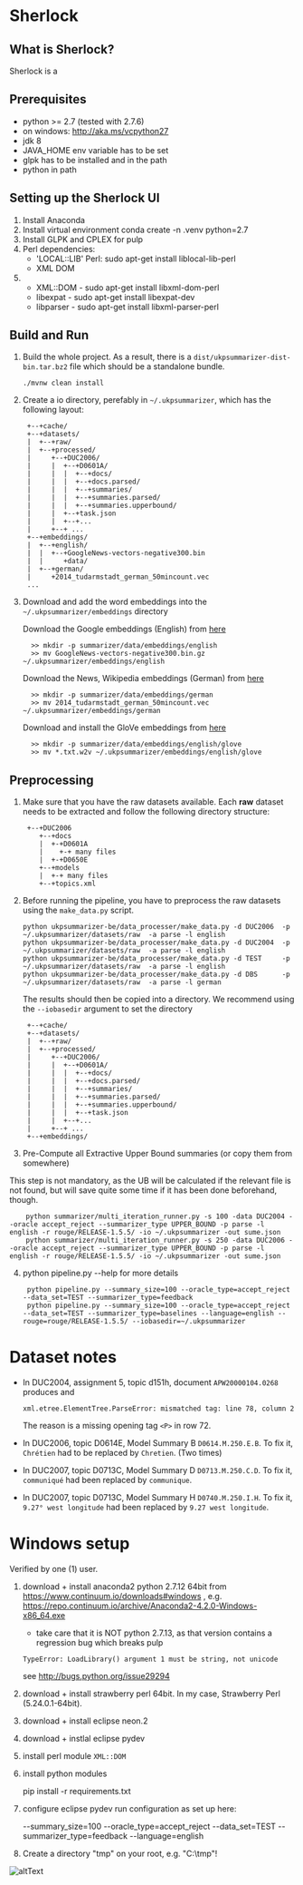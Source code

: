# Sherlock

What is Sherlock?
------------
Sherlock is a 

Prerequisites
-------------

* python >= 2.7 (tested with 2.7.6)
* on windows: http://aka.ms/vcpython27
* jdk 8
* JAVA_HOME env variable has to be set
* glpk has to be installed and in the path
* python in path

## Setting up the Sherlock UI 

1. Install Anaconda
2. Install virtual environment conda create -n .venv python=2.7
3. Install GLPK and CPLEX for pulp
4. Perl dependencies:
    - 'LOCAL::LIB' Perl: sudo apt-get install liblocal-lib-perl
    - XML DOM
5. - XML::DOM - sudo apt-get install libxml-dom-perl
   - libexpat - sudo apt-get install libexpat-dev
   - libparser - sudo apt-get install libxml-parser-perl


Build and Run
--------

1. Build the whole project. As a result, there is a `dist/ukpsummarizer-dist-bin.tar.bz2` file which should be a 
standalone bundle.

       ./mvnw clean install
       
2. Create a io directory, perefably in `~/.ukpsummarizer`, which has the following layout:

        +--+cache/
        +--+datasets/
        |  +--+raw/
        |  +--+processed/
        |     +--+DUC2006/
        |     |  +--+D0601A/
        |     |  |  +--+docs/
        |     |  |  +--+docs.parsed/
        |     |  |  +--+summaries/
        |     |  |  +--+summaries.parsed/
        |     |  |  +--+summaries.upperbound/
        |     |  +--+task.json
        |     |  +--+...
        |     +--+ ...
        +--+embeddings/
        |  +--+english/
        |  |  +--+GoogleNews-vectors-negative300.bin
        |  |     +data/
        |  +--+german/
        |     +2014_tudarmstadt_german_50mincount.vec
        ...

3. Download and add the word embeddings into the `~/.ukpsummarizer/embeddings` directory

   Download the Google embeddings (English) from [here](https://drive.google.com/file/d/0B7XkCwpI5KDYNlNUTTlSS21pQmM/)

		 >> mkdir -p summarizer/data/embeddings/english
		 >> mv GoogleNews-vectors-negative300.bin.gz ~/.ukpsummarizer/embeddings/english
		 
   Download the News, Wikipedia embeddings (German) from [here](https://public.ukp.informatik.tu-darmstadt.de/reimers/2014_german_embeddings/2014_tudarmstadt_german_50mincount.vec)
	
		 >> mkdir -p summarizer/data/embeddings/german
		 >> mv 2014_tudarmstadt_german_50mincount.vec ~/.ukpsummarizer/embeddings/german

   Download and install the GloVe embeddings from [here](https://nlp.stanford.edu/projects/glove/)
	
		 >> mkdir -p summarizer/data/embeddings/english/glove
		 >> mv *.txt.w2v ~/.ukpsummarizer/embeddings/english/glove
 
		 
Preprocessing
-------

1. Make sure that you have the raw datasets available. Each **raw** dataset needs to be extracted and follow the following directory structure:       

        +--+DUC2006
           +--+docs
           |  +-+D0601A
           |    +-+ many files
           |  +-+D0650E
           +--+models
           |  +-+ many files
           +--+topics.xml


2. Before running the pipeline, you have to preprocess the raw datasets using the `make_data.py` script. 
    
       python ukpsummarizer-be/data_processer/make_data.py -d DUC2006  -p ~/.ukpsummarizer/datasets/raw  -a parse -l english
       python ukpsummarizer-be/data_processer/make_data.py -d DUC2004  -p ~/.ukpsummarizer/datasets/raw  -a parse -l english
       python ukpsummarizer-be/data_processer/make_data.py -d TEST     -p ~/.ukpsummarizer/datasets/raw  -a parse -l english
       python ukpsummarizer-be/data_processer/make_data.py -d DBS      -p ~/.ukpsummarizer/datasets/raw  -a parse -l german

   The results should then be copied into a directory. We recommend using the `--iobasedir` argument to set the directory
 
        +--+cache/
        +--+datasets/
        |  +--+raw/
        |  +--+processed/
        |     +--+DUC2006/
        |     |  +--+D0601A/
        |     |  |  +--+docs/
        |     |  |  +--+docs.parsed/
        |     |  |  +--+summaries/
        |     |  |  +--+summaries.parsed/
        |     |  |  +--+summaries.upperbound/
        |     |  |  +--+task.json
        |     |  +--+...
        |     +--+ ...
        +--+embeddings/

3. Pre-Compute all Extractive Upper Bound summaries (or copy them from somewhere)

This step is not mandatory, as the UB will be calculated if the relevant file is not found, but will save quite some time if it has been done beforehand, though.

        python summarizer/multi_iteration_runner.py -s 100 -data DUC2004 --oracle accept_reject --summarizer_type UPPER_BOUND -p parse -l english -r rouge/RELEASE-1.5.5/ -io ~/.ukpsummarizer -out sume.json
        python summarizer/multi_iteration_runner.py -s 250 -data DUC2006 --oracle accept_reject --summarizer_type UPPER_BOUND -p parse -l english -r rouge/RELEASE-1.5.5/ -io ~/.ukpsummarizer -out sume.json
        
4. python pipeline.py --help for more details
    
        python pipeline.py --summary_size=100 --oracle_type=accept_reject --data_set=TEST --summarizer_type=feedback
        python pipeline.py --summary_size=100 --oracle_type=accept_reject --data_set=TEST --summarizer_type=baselines --language=english --rouge=rouge/RELEASE-1.5.5/ --iobasedir=~/.ukpsummarizer


Dataset notes
=============

* In DUC2004, assignment 5, topic d151h, document `APW20000104.0268` produces and
     
      xml.etree.ElementTree.ParseError: mismatched tag: line 78, column 2

    The reason is a missing opening tag `<P>` in row 72.

* In DUC2006, topic D0614E, Model Summary B `D0614.M.250.E.B`. To fix it, `Chrétien` had to be replaced by `Chretien`. (Two times)
* In DUC2007, topic D0713C, Model Summary D `D0713.M.250.C.D`. To fix it, `communiqué` had been replaced by `communique`. 
* In DUC2007, topic D0713C, Model Summary H `D0740.M.250.I.H`. To fix it, `9.27° west longitude` had been replaced by `9.27 west longitude`. 

Windows setup
=============

Verified by one (1) user.

1. download + install anaconda2 python 2.7.12 64bit from https://www.continuum.io/downloads#windows , e.g. https://repo.continuum.io/archive/Anaconda2-4.2.0-Windows-x86_64.exe
   * take care that it is NOT python 2.7.13, as that version contains a regression bug which breaks pulp
    
    ``TypeError: LoadLibrary() argument 1 must be string, not unicode``
    
    see http://bugs.python.org/issue29294
    
1. download + install strawberry perl 64bit. In my case, Strawberry Perl (5.24.0.1-64bit).
1. download + install eclipse neon.2
1. download + instlal eclipse pydev
1. install perl module `XML::DOM`
1. install python modules

	pip install -r requirements.txt
  
1. configure eclipse pydev run configuration as set up here: 
      
      --summary_size=100 --oracle_type=accept_reject --data_set=TEST --summarizer_type=feedback --language=english
 
1. Create a directory "tmp" on your root, e.g. "C:\tmp"!


![altText][pydev-windows]




[pydev-windows]: docs/windows-eclipse-pydev-run-config.png "Run configuration for windows"
  

